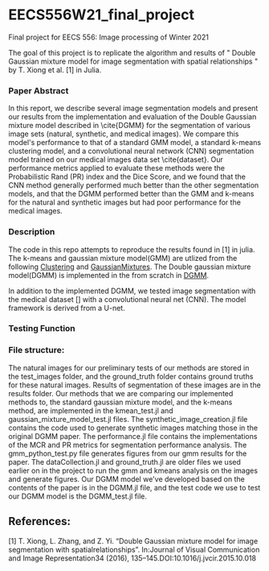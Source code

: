 # EECS556W21_final_project
Final project for EECS 556: Image processing of Winter 2021

The goal of this project is to replicate the algorithm and results of " Double Gaussian mixture model for image segmentation with spatial relationships " by T. Xiong et al. [1] in Julia. 


### Paper Abstract
In this report, we describe several image segmentation models and present our results from the implementation and evaluation of the Double Gaussian mixture model described in \cite{DGMM} for the segmentation of various image sets (natural, synthetic, and medical images). We compare this model's performance to that of a standard GMM model, a standard k-means clustering model, and a convolutional neural network (CNN) segmentation model trained on our medical images data set \cite{dataset}. Our performance metrics applied to evaluate these methods were the Probabilistic Rand (PR) index and the Dice Score, and we found that the CNN method generally performed much better than the other segmentation models, and that the DGMM performed better than the GMM and k-means for the natural and synthetic images but had poor performance for the medical images.

### Description
The code in this repo attempts to reproduce the results found in [1] in julia. The k-means and gaussian mixture model(GMM) are utlized from the following [Clustering](https://juliastats.org/Clustering.jl/) and [GaussianMixtures](https://github.com/davidavdav/GaussianMixtures.jl). The Double gaussian mixture model(DGMM) is implemented in the from scratch in [DGMM](DGMM.jl).

In addition to the implemented DGMM, we tested image segmentation with the medical dataset [] with a convolutional neural net (CNN). The model framework is derived from a U-net.

### Testing Function

### File structure: 
The natural images for our preliminary tests of our methods are stored in the test_images folder, and the ground_truth folder contains ground truths for these natural images. Results of segmentation of these images are in the results folder. Our methods that we are comparing our implemented methods to, the standard gaussian mixture model, and the k-means method, are implemented in the kmean_test.jl and gaussian_mixture_model_test.jl files. The synthetic_image_creation.jl file contains the code used to generate synthetic images matching those in the original DGMM paper. The performance.jl file contains the implementations of the MCR and PR metrics for segmentation performance analysis. The gmm_python_test.py file generates figures from our gmm results for the paper. The dataCollection.jl and ground_truth.jl are older files we used earlier on in the project to run the gmm and kmeans analysis on the images and generate figures. Our DGMM model we've developed based on the contents of the paper is in the DGMM.jl file, and the test code we use to test our DGMM model is the DGMM_test.jl file.

## References:
[1] T. Xiong, L. Zhang, and Z. Yi. “Double Gaussian mixture model for image segmentation with spatialrelationships”. In:Journal of Visual Communication and Image Representation34 (2016), 135–145.DOI:10.1016/j.jvcir.2015.10.018
